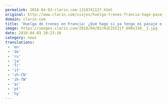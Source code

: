 ```yaml
---
permalink: 2018-04-03-clarin.com-1318741137.html
original: http://www.clarin.com/viajes/huelga-trenes-francia-hago-pasaje-eurail-pass_0_rJxaeLZiM.html
domain: clarin.com
title: 'Huelga de trenes en Francia: ¿Qué hago si ya tengo mi pasaje o Eurail Pass?'
image: https://images.clarin.com/2018/04/02/H1EZXIZjf_600x338__1.jpg
date: 2018-04-03 20:23:10
category: news
translations: 
 - 'en'
 - 'de'
 - 'ru'
 - 'ja'
 - 'fr'
 - 'it'
 - 'zh-CN'
 - 'zh-TW'
 - 'ar'
 - 'pt'
 - 'hy'
---
```


